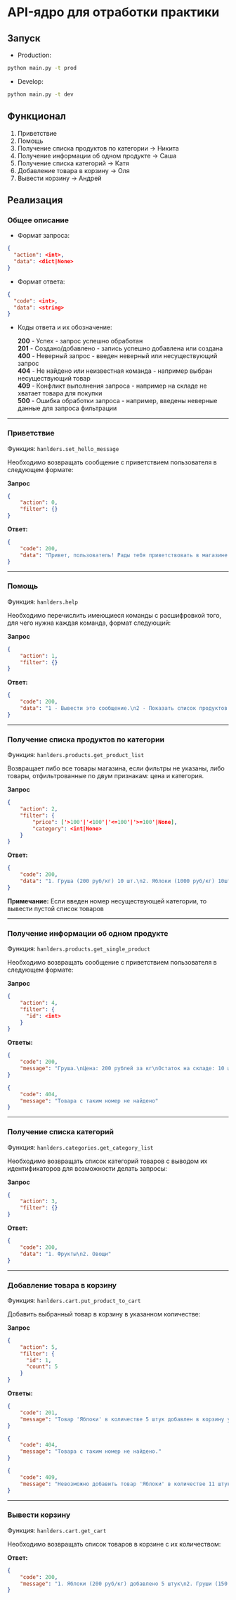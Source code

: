 # API-ядро для отработки практики

## Запуск

- Production:
```bash
python main.py -t prod
```

- Develop:
```bash
python main.py -t dev
```

## Функционал

1. Приветствие
2. Помощь
3. Получение списка продуктов по категории -> Никита
4. Получение информации об одном продукте -> Саша
5. Получение списка категорий -> Катя
6. Добавление товара в корзину -> Оля
7. Вывести корзину -> Андрей

## Реализация

### Общее описание

- Формат запроса:
```json
{
  "action": <int>,
  "data": <dict|None>
}
```

- Формат ответа:
```json
{
  "code": <int>,
  "data": <string>
}
```

- Коды ответа и их обозначение:

  **200** - Успех - запрос успешно обработан\
  **201** - Создано/добавлено - запись успешно добавлена или создана\
  **400** - Неверный запрос - введен неверный или несуществующий запрос\
  **404** - Не найдено или неизвестная команда - например выбран несуществующий товар\
  **409** - Конфликт выполнения запроса - например на складе не хватает товара для покупки\
  **500** - Ошибка обработки запроса - например, введены неверные данные для запроса фильтрации

---

### Приветствие

Функция: `hanlders.set_hello_message`

Необходимо возвращать сообщение с приветствием пользователя в следующем формате:

**Запрос**
```json
{
    "action": 0,
    "filter": {}
}
```

**Ответ:**
```json
{
    "code": 200,
    "data": "Привет, пользователь! Рады тебя приветствовать в магазине. Здесь ты можешь просмотреть товары, купить что-то. Для более подробной информации вызови помощь командой '1'"
}
```

---

### Помощь

Функция: `hanlders.help`

Необходимо перечислить имеющиеся команды с расшифровкой того, для чего нужна каждая команда, формат следующий:

**Запрос**
```json
{
    "action": 1,
    "filter": {}
}
```

**Ответ:**
```json
{
    "code": 200,
    "data": "1 - Вывести это сообщение.\n2 - Показать список продуктов. Можно передать в тело номер категории, чтобы получить товары определенной категории. ..."
}
```

---

### Получение списка продуктов по категории

Функция: `hanlders.products.get_product_list`

Возвращает либо все товары магазина, если фильтры не указаны, либо товары, отфильтрованные по двум признакам: цена и категория.

**Запрос**
```json
{
    "action": 2,
    "filter": {
        "price": ['>100'|'<100'|'<=100'|'>=100'|None],
        "category": <int|None>
    }
}
```

**Ответ:**
```json
{
    "code": 200,
    "data": "1. Груша (200 руб/кг) 10 шт.\n2. Яблоки (1000 руб/кг) 10шт."
}
```

**Примечание:**
Если введен номер несуществующей категории, то вывести пустой список товаров

---

### Получение информации об одном продукте

Функция: `hanlders.products.get_single_product`

Необходимо возвращать сообщение с приветствием пользователя в следующем формате:

**Запрос**
```json
{
    "action": 4,
    "filter": {
      "id": <int>
    }
}
```

**Ответы:**
```json
{
    "code": 200,
    "message": "Груша.\nЦена: 200 рублей за кг\nОстаток на складе: 10 штук\nОписание: Длинное описание"
}
```

```json
{
    "code": 404,
    "message": "Товара с таким номер не найдено"
}
```

---

### Получение списка категорий

Функция: `hanlders.categories.get_category_list`

Необходимо возвращать список категорий товаров с выводом их идентификаторов для возможности делать запросы:

**Запрос**
```json
{
    "action": 3,
    "filter": {}
}
```

**Ответ:**
```json
{
    "code": 200,
    "data": "1. Фрукты\n2. Овощи"
}
```

---

### Добавление товара в корзину

Функция: `hanlders.cart.put_product_to_cart`

Добавить выбранный товар в корзину в указанном количестве:

**Запрос**
```json
{
    "action": 5,
    "filter": {
      "id": 1,
      "count": 5
    }
}
```

**Ответы:**
```json
{
    "code": 201,
    "message": "Товар 'Яблоки' в количестве 5 штук добавлен в корзину успешно"
}
```

```json
{
    "code": 404,
    "message": "Товара с таким номер не найдено."
}
```

```json
{
    "code": 409,
    "message": "Невозможно добавить товар 'Яблоки' в количестве 11 штук в корзину, потому что их осталось всего 10."
}
```

---

### Вывести корзину

Функция: `hanlders.cart.get_cart`

Необходимо возвращать список товаров в корзине с их количеством:

**Ответ:**
```json
{
    "code": 200,
    "message": "1. Яблоки (200 руб/кг) добавлено 5 штук\n2. Груши (150 руб/кг) добавлено 1 штука"
}
```

